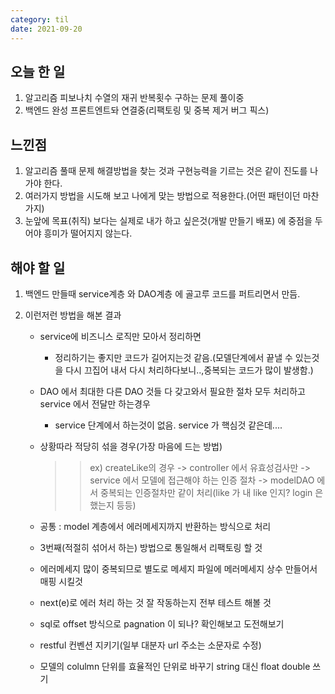 ```yaml
---
category: til
date: 2021-09-20
---
```


## 오늘 한 일

1. 알고리즘 피보나치 수열의 재귀 반복횟수 구하는 문제 풀이중
2. 백엔드 완성 프론트엔트돠 연결중(리팩토링 및 중복 제거 버그 픽스)

## 느낀점

1. 알고리즘 풀때 문제 해결방법을 찾는 것과 구현능력을 기르는 것은 같이 진도를 나가야 한다.
2. 여러가지 방법을 시도해 보고 나에게 맞는 방법으로 적용한다.(어떤 패턴이던 마찬가지)
3. 눈앞에 목표(취직) 보다는 실제로 내가 하고 싶은것(개발 만들기 배포) 에 중점을 두어야 흥미가 떨어지지 않는다.

## 해야 할 일

1. 백엔드 만들때 service계층 와 DAO계층 에 골고루 코드를 퍼트리면서 만듬.
2. 이런저런 방법을 해본 결과

   - service에 비즈니스 로직만 모아서 정리하면
     - 정리하기는 좋지만 코드가 길어지는것 같음.(모델단계에서 끝낼 수 있는것을 다시 끄집어 내서 다시 처리하다보니..,중복되는 코드가 많이 발생함.)
   - DAO 에서 최대한 다른 DAO 것들 다 갖고와서 필요한 절차 모두 처리하고 service 에서 전달만 하는경우
     - service 단계에서 하는것이 없음. service 가 핵심것 같은데....
   - 상황따라 적당히 섞을 경우(가장 마음에 드는 방법)

     > > ex) createLike의 경우 -> controller 에서 유효성검사만 -> service 에서 모델에 접근해야 하는 인증 절차 -> modelDAO 에서 중복되는 인증절차만 같이 처리(like 가 내 like 인지? login 은 했는지 등등)

   - 공통 : model 계층에서 에러메세지까지 반환하는 방식으로 처리
   - 3번째(적절히 섞어서 하는) 방법으로 통일해서 리팩토링 할 것
   - 에러메세지 많이 중복되므로 별도로 메세지 파일에 메러메세지 상수 만들어서 매핑 시킬것
   - next(e)로 에러 처리 하는 것 잘 작동하는지 전부 테스트 해볼 것
   - sql로 offset 방식으로 pagnation 이 되나? 확인해보고 도전해보기
   - restful 컨벤션 지키기(일부 대분자 url 주소는 소문자로 수정)
   - 모델의 colulmn 단위를 효율적인 단위로 바꾸기 string 대신 float double 쓰기

